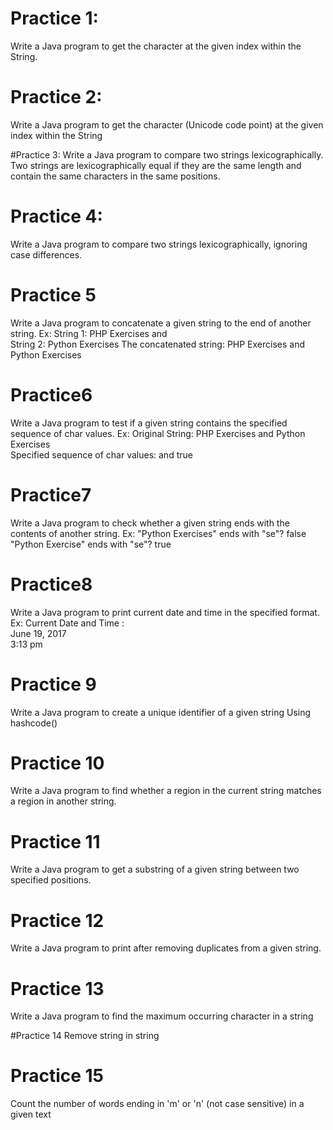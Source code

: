 # Practice 1:
Write a Java program to get the character at the given index within the String.

# Practice 2:
Write a Java program to get the character (Unicode code point) at the given index within the String
 
#Practice 3:
Write a Java program to compare two strings lexicographically. Two strings are lexicographically equal if they are the same length and contain the same characters in the same positions.

# Practice 4:
Write a Java program to compare two strings lexicographically, ignoring case differences.

# Practice 5
Write a Java program to concatenate a given string to the end of another string.
Ex: 
String 1: PHP Exercises and             
String 2: Python Exercises
The concatenated string: PHP Exercises and Python Exercises

# Practice6
Write a Java program to test if a given string contains the specified sequence of char values.
Ex:
Original String: PHP Exercises and Python Exercises                 
Specified sequence of char values: and
true 

# Practice7
 Write a Java program to check whether a given string ends with the contents of another string.
Ex:
"Python Exercises" ends with "se"? false                      
"Python Exercise" ends with "se"? true

# Practice8
 Write a Java program to print current date and time in the specified format.
Ex:
Current Date and Time :                                                                                       
June 19, 2017                                                                                                 
3:13 pm 

# Practice 9
Write a Java program to create a unique identifier of a given string
Using hashcode()

# Practice 10
Write a Java program to find whether a region in the current string matches a region in another string.

# Practice 11
Write a Java program to get a substring of a given string between two specified positions.

# Practice 12
Write a Java program to print after removing duplicates from a given string.

# Practice 13
Write a Java program to find the maximum occurring character in a string

#Practice 14
Remove string in string

# Practice 15
Count the number of words ending in 'm' or 'n' (not case sensitive) in a given text

